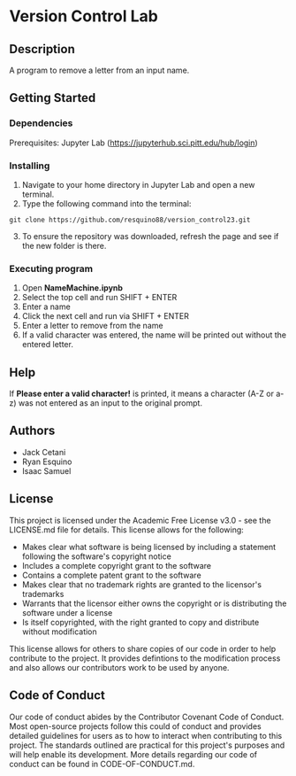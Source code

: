 # Version Control Lab


## Description

A program to remove a letter from an input name.

## Getting Started

### Dependencies

Prerequisites: Jupyter Lab (https://jupyterhub.sci.pitt.edu/hub/login)

### Installing

1. Navigate to your home directory in Jupyter Lab and open a new terminal.
2. Type the following command into the terminal: 
``` 
git clone https://github.com/resquino88/version_control23.git 
```
3. To ensure the repository was downloaded, refresh the page and see if the new folder is there.

### Executing program

1. Open **NameMachine.ipynb** 
2. Select the top cell and run SHIFT + ENTER
3. Enter a name
4. Click the next cell and run via SHIFT + ENTER
5. Enter a letter to remove from the name
6. If a valid character was entered, the name will be printed out without the entered letter.

## Help

If **Please enter a valid character!** is printed, it means a character (A-Z or a-z) was not entered as an input to the original prompt.

## Authors

- Jack Cetani
- Ryan Esquino
- Isaac Samuel

## License

This project is licensed under the Academic Free License v3.0 - see the LICENSE.md file for details. This license allows for the following:
- Makes clear what software is being licensed by including a statement following the software's copyright notice
- Includes a complete copyright grant to the software
- Contains a complete patent grant to the software
- Makes clear that no trademark rights are granted to the licensor's trademarks
- Warrants that the licensor either owns the copyright or is distributing the software under a license
- Is itself copyrighted, with the right granted to copy and distribute without modification

This license allows for others to share copies of our code in order to help contribute to the project. It provides defintions to the modification process and also allows our contributors work to be used by anyone.

## Code of Conduct

Our code of conduct abides by the Contributor Covenant Code of Conduct. Most open-source projects follow this could of conduct and provides detailed guidelines for users as to how to interact when contributing to this project. The standards outlined are practical for this project's purposes and will help enable its development. More details regarding our code of conduct can be found in CODE-OF-CONDUCT.md.
